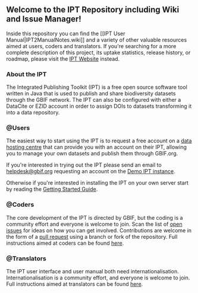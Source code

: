 ## Welcome to the IPT Repository including Wiki and Issue Manager! 

Inside this repository you can find the [[IPT User Manual|IPT2ManualNotes.wiki]] and a variety of other valuable resources aimed at users, coders and translators. If you're searching for a more complete description of this project, its uptake statistics, release history, or roadmap, please visit the [IPT Website](http://www.gbif.org/ipt) instead.

### About the IPT

The Integrated Publishing Toolkit (IPT) is a free open source software tool written in Java that is used to publish and share biodiversity datasets through the GBIF network. The IPT can also be configured with either a DataCite or EZID account in order to assign DOIs to datasets transforming it into a data repository. 

### @Users

The easiest way to start using the IPT is to request a free account on a [data hosting centre](https://github.com/gbif/ipt/wiki/dataHostingCentres) that can provide you with an account on their IPT, allowing you to manage your own datasets and publish them through GBIF.org. 

If you're interested in trying out the IPT please send an email to helpdesk@gbif.org requesting an account on the [Demo IPT instance](http://ipt.gbif.org). 

Otherwise if you're interested in installing the IPT on your own server start by reading the [Getting Started Guide](https://github.com/gbif/ipt/wiki/IPT2ManualNotes.wiki#getting-started-guide). 

### @Coders 

The core development of the IPT is directed by GBIF, but the coding is a community effort and everyone is welcome to join. Scan the list of [open issues](https://github.com/gbif/ipt/issues) for ideas on how you can get involved. Contributions are welcome in the form of a [pull request](https://help.github.com/articles/creating-a-pull-request/) using a branch or fork of the repository. Full instructions aimed at coders can be found [here](HowToContribute.wiki).

### @Translators

The IPT user interface and user manual both need internationalisation. Internationalisation is a community effort, and everyone is welcome to join. Full instructions aimed at translators can be found [here](HowToTranslate.wiki).
